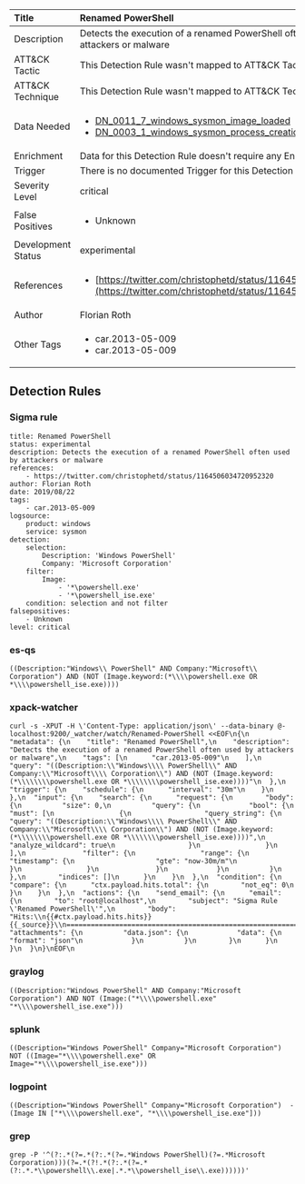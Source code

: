 | Title                | Renamed PowerShell                                                                                                                                                 |
|:---------------------|:------------------------------------------------------------------------------------------------------------------------------------------------------------|
| Description          | Detects the execution of a renamed PowerShell often used by attackers or malware                                                                                                                                           |
| ATT&amp;CK Tactic    |   This Detection Rule wasn't mapped to ATT&amp;CK Tactic yet  |
| ATT&amp;CK Technique |  This Detection Rule wasn't mapped to ATT&amp;CK Technique yet  |
| Data Needed          | <ul><li>[DN_0011_7_windows_sysmon_image_loaded](../Data_Needed/DN_0011_7_windows_sysmon_image_loaded.md)</li><li>[DN_0003_1_windows_sysmon_process_creation](../Data_Needed/DN_0003_1_windows_sysmon_process_creation.md)</li></ul>  |
| Enrichment           |  Data for this Detection Rule doesn't require any Enrichments.  |
| Trigger              |  There is no documented Trigger for this Detection Rule yet  |
| Severity Level       | critical |
| False Positives      | <ul><li>Unknown</li></ul>  |
| Development Status   | experimental |
| References           | <ul><li>[https://twitter.com/christophetd/status/1164506034720952320](https://twitter.com/christophetd/status/1164506034720952320)</li></ul>  |
| Author               | Florian Roth |
| Other Tags           | <ul><li>car.2013-05-009</li><li>car.2013-05-009</li></ul> | 

## Detection Rules

### Sigma rule

```
title: Renamed PowerShell
status: experimental
description: Detects the execution of a renamed PowerShell often used by attackers or malware 
references:
    - https://twitter.com/christophetd/status/1164506034720952320
author: Florian Roth
date: 2019/08/22
tags:
    - car.2013-05-009
logsource:
    product: windows
    service: sysmon
detection:
    selection:
        Description: 'Windows PowerShell'
        Company: 'Microsoft Corporation'
    filter:
        Image: 
            - '*\powershell.exe'
            - '*\powershell_ise.exe'
    condition: selection and not filter
falsepositives:
    - Unknown
level: critical

```





### es-qs
    
```
((Description:"Windows\\ PowerShell" AND Company:"Microsoft\\ Corporation") AND (NOT (Image.keyword:(*\\\\powershell.exe OR *\\\\powershell_ise.exe))))
```


### xpack-watcher
    
```
curl -s -XPUT -H \'Content-Type: application/json\' --data-binary @- localhost:9200/_watcher/watch/Renamed-PowerShell <<EOF\n{\n  "metadata": {\n    "title": "Renamed PowerShell",\n    "description": "Detects the execution of a renamed PowerShell often used by attackers or malware",\n    "tags": [\n      "car.2013-05-009"\n    ],\n    "query": "((Description:\\"Windows\\\\ PowerShell\\" AND Company:\\"Microsoft\\\\ Corporation\\") AND (NOT (Image.keyword:(*\\\\\\\\powershell.exe OR *\\\\\\\\powershell_ise.exe))))"\n  },\n  "trigger": {\n    "schedule": {\n      "interval": "30m"\n    }\n  },\n  "input": {\n    "search": {\n      "request": {\n        "body": {\n          "size": 0,\n          "query": {\n            "bool": {\n              "must": [\n                {\n                  "query_string": {\n                    "query": "((Description:\\"Windows\\\\ PowerShell\\" AND Company:\\"Microsoft\\\\ Corporation\\") AND (NOT (Image.keyword:(*\\\\\\\\powershell.exe OR *\\\\\\\\powershell_ise.exe))))",\n                    "analyze_wildcard": true\n                  }\n                }\n              ],\n              "filter": {\n                "range": {\n                  "timestamp": {\n                    "gte": "now-30m/m"\n                  }\n                }\n              }\n            }\n          }\n        },\n        "indices": []\n      }\n    }\n  },\n  "condition": {\n    "compare": {\n      "ctx.payload.hits.total": {\n        "not_eq": 0\n      }\n    }\n  },\n  "actions": {\n    "send_email": {\n      "email": {\n        "to": "root@localhost",\n        "subject": "Sigma Rule \'Renamed PowerShell\'",\n        "body": "Hits:\\n{{#ctx.payload.hits.hits}}{{_source}}\\n================================================================================\\n{{/ctx.payload.hits.hits}}",\n        "attachments": {\n          "data.json": {\n            "data": {\n              "format": "json"\n            }\n          }\n        }\n      }\n    }\n  }\n}\nEOF\n
```


### graylog
    
```
((Description:"Windows PowerShell" AND Company:"Microsoft Corporation") AND NOT (Image:("*\\\\powershell.exe" "*\\\\powershell_ise.exe")))
```


### splunk
    
```
((Description="Windows PowerShell" Company="Microsoft Corporation") NOT ((Image="*\\\\powershell.exe" OR Image="*\\\\powershell_ise.exe")))
```


### logpoint
    
```
((Description="Windows PowerShell" Company="Microsoft Corporation")  -(Image IN ["*\\\\powershell.exe", "*\\\\powershell_ise.exe"]))
```


### grep
    
```
grep -P '^(?:.*(?=.*(?:.*(?=.*Windows PowerShell)(?=.*Microsoft Corporation)))(?=.*(?!.*(?:.*(?=.*(?:.*.*\\powershell\\.exe|.*.*\\powershell_ise\\.exe))))))'
```



